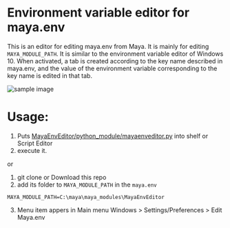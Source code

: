Environment variable editor for maya.env
========================================

This is an editor for editing maya.env from Maya. It is mainly for editing `MAYA_MODULE_PATH`.
It is similar to the environment variable editor of Windows 10.
When activated, a tab is created according to the key name described in maya.env,
and the value of the environment variable corresponding to the key name is edited
in that tab.

![sample image](https://github.com/yamahigashi/MayaEnvEditor/blob/master/sample.png)

Usage:
======

1. Puts [MayaEnvEditor/python_module/mayaenveditor.py](https://raw.githubusercontent.com/yamahigashi/MayaEnvEditor/master/python_module/mayaenveditor.py) into shelf or Script Editor
2. execute it.

or


1. git clone or Download this repo
2. add its folder to `MAYA_MODULE_PATH` in the `maya.env`

 ```maya.env
 MAYA_MODULE_PATH=C:\maya\maya_modules\MayaEnvEditor
 ```
 
3. Menu item appers in Main menu Windows > Settings/Preferences > Edit Maya.env
